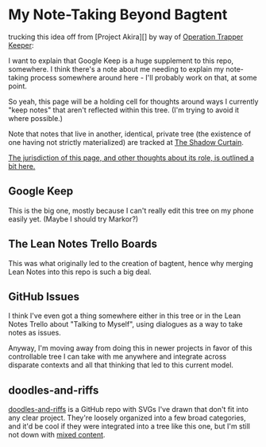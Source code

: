 # My Note-Taking Beyond Bagtent

trucking this idea off from [Project Akira][] by way of [Operation Trapper Keeper](3pgfc-7y2qe-xx9kp-q3y1z-1gnca):

I want to explain that Google Keep is a huge supplement to this repo, somewhere. I think there's a note about me needing to explain my note-taking process somewhere around here - I'll probably work on that, at some point.

So yeah, this page will be a holding cell for thoughts around ways I currently "keep notes" that aren't reflected within this tree. (I'm trying to avoid it where possible.)

Note that notes that live in another, identical, private tree (the existence of one having not strictly materialized) are tracked at [The Shadow Curtain](wm7ba-3ycgc-wn8h2-pjnsv-xny45).

[The jurisdiction of this page, and other thoughts about its role, is outlined a bit here.](7jawm-c6j0q-r79rr-80gxb-9qc8z)

## Google Keep

This is the big one, mostly because I can't really edit this tree on my phone easily yet. (Maybe I should try Markor?)

## The Lean Notes Trello Boards

This was what originally led to the creation of bagtent, hence why merging Lean Notes into this repo is such a big deal.

## GitHub Issues

I think I've even got a thing somewhere either in this tree or in the Lean Notes Trello about "Talking to Myself", using dialogues as a way to take notes as issues.

Anyway, I'm moving away from doing this in newer projects in favor of this controllable tree I can take with me anywhere and integrate across disparate contexts and all that thinking that led to this current model.

## doodles-and-riffs

[doodles-and-riffs](https://github.com/stuartpb/doodles-and-riffs) is a GitHub repo with SVGs I've drawn that don't fit into any clear project. They're loosely organized into a few broad categories, and it'd be cool if they were integrated into a tree like this one, but I'm still not down with [mixed content](pbddw-54adh-m39zp-sfrtt-420cc).
